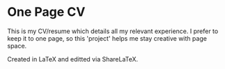 # One Page CV
This is my CV/resume which details all my relevant experience.
I prefer to keep it to one page, so this 'project' helps me stay creative with page space.

Created in LaTeX and editted via ShareLaTeX.
